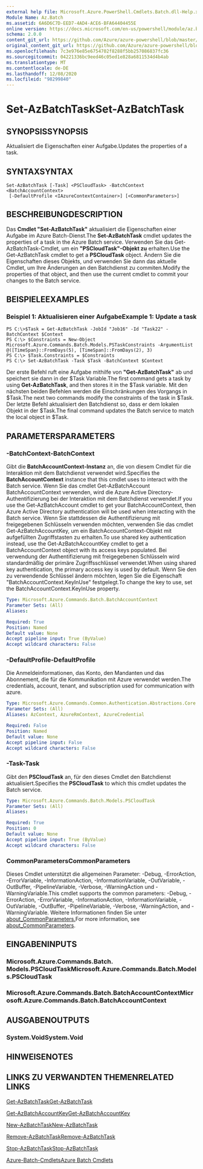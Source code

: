 ```yaml
---
external help file: Microsoft.Azure.PowerShell.Cmdlets.Batch.dll-Help.xml
Module Name: Az.Batch
ms.assetid: 6A6D6C7D-EED7-4AD4-ACE6-BFA64404455E
online version: https://docs.microsoft.com/en-us/powershell/module/az.batch/set-azbatchtask
schema: 2.0.0
content_git_url: https://github.com/Azure/azure-powershell/blob/master/src/Batch/Batch/help/Set-AzBatchTask.md
original_content_git_url: https://github.com/Azure/azure-powershell/blob/master/src/Batch/Batch/help/Set-AzBatchTask.md
ms.openlocfilehash: 7c3e976e85e6754702f8288f5bb257086837fc36
ms.sourcegitcommit: 04221336bc9eed46c05ed1e828a6811534d4b4ab
ms.translationtype: MT
ms.contentlocale: de-DE
ms.lasthandoff: 12/08/2020
ms.locfileid: "98299840"
---
```

# <span data-ttu-id="57a8a-101">Set-AzBatchTask</span><span class="sxs-lookup"><span data-stu-id="57a8a-101">Set-AzBatchTask</span></span>

## <span data-ttu-id="57a8a-102">SYNOPSIS</span><span class="sxs-lookup"><span data-stu-id="57a8a-102">SYNOPSIS</span></span>
<span data-ttu-id="57a8a-103">Aktualisiert die Eigenschaften einer Aufgabe.</span><span class="sxs-lookup"><span data-stu-id="57a8a-103">Updates the properties of a task.</span></span>

## <span data-ttu-id="57a8a-104">SYNTAX</span><span class="sxs-lookup"><span data-stu-id="57a8a-104">SYNTAX</span></span>

```
Set-AzBatchTask [-Task] <PSCloudTask> -BatchContext <BatchAccountContext>
 [-DefaultProfile <IAzureContextContainer>] [<CommonParameters>]
```

## <span data-ttu-id="57a8a-105">BESCHREIBUNG</span><span class="sxs-lookup"><span data-stu-id="57a8a-105">DESCRIPTION</span></span>
<span data-ttu-id="57a8a-106">Das **Cmdlet "Set-AzBatchTask"** aktualisiert die Eigenschaften einer Aufgabe im Azure Batch-Dienst.</span><span class="sxs-lookup"><span data-stu-id="57a8a-106">The **Set-AzBatchTask** cmdlet updates the properties of a task in the Azure Batch service.</span></span>
<span data-ttu-id="57a8a-107">Verwenden Sie das Get-AzBatchTask-Cmdlet, um ein **"PSCloudTask"-Objekt zu** erhalten.</span><span class="sxs-lookup"><span data-stu-id="57a8a-107">Use the Get-AzBatchTask cmdlet to get a **PSCloudTask** object.</span></span>
<span data-ttu-id="57a8a-108">Ändern Sie die Eigenschaften dieses Objekts, und verwenden Sie dann das aktuelle Cmdlet, um Ihre Änderungen an den Batchdienst zu commiten.</span><span class="sxs-lookup"><span data-stu-id="57a8a-108">Modify the properties of that object, and then use the current cmdlet to commit your changes to the Batch service.</span></span>

## <span data-ttu-id="57a8a-109">BEISPIELE</span><span class="sxs-lookup"><span data-stu-id="57a8a-109">EXAMPLES</span></span>

### <span data-ttu-id="57a8a-110">Beispiel 1: Aktualisieren einer Aufgabe</span><span class="sxs-lookup"><span data-stu-id="57a8a-110">Example 1: Update a task</span></span>
```
PS C:\>$Task = Get-AzBatchTask -JobId "Job16" -Id "Task22" -BatchContext $Context
PS C:\> $Constraints = New-Object Microsoft.Azure.Commands.Batch.Models.PSTaskConstraints -ArgumentList @([TimeSpan}::FromDays(5), [TimeSpan]::FromDays(2), 3)
PS C:\> $Task.Constraints = $Constraints
PS C:\> Set-AzBatchTask -Task $Task -BatchContext $Context
```

<span data-ttu-id="57a8a-111">Der erste Befehl ruft eine Aufgabe mithilfe von **"Get-AzBatchTask"** ab und speichert sie dann in der $Task Variable.</span><span class="sxs-lookup"><span data-stu-id="57a8a-111">The first command gets a task by using **Get-AzBatchTask**, and then stores it in the $Task variable.</span></span>
<span data-ttu-id="57a8a-112">Mit den nächsten beiden Befehlen werden die Einschränkungen des Vorgangs in $Task.</span><span class="sxs-lookup"><span data-stu-id="57a8a-112">The next two commands modify the constraints of the task in $Task.</span></span>
<span data-ttu-id="57a8a-113">Der letzte Befehl aktualisiert den Batchdienst so, dass er dem lokalen Objekt in der $Task.</span><span class="sxs-lookup"><span data-stu-id="57a8a-113">The final command updates the Batch service to match the local object in $Task.</span></span>

## <span data-ttu-id="57a8a-114">PARAMETERS</span><span class="sxs-lookup"><span data-stu-id="57a8a-114">PARAMETERS</span></span>

### <span data-ttu-id="57a8a-115">-BatchContext</span><span class="sxs-lookup"><span data-stu-id="57a8a-115">-BatchContext</span></span>
<span data-ttu-id="57a8a-116">Gibt die **BatchAccountContext-Instanz** an, die von diesem Cmdlet für die Interaktion mit dem Batchdienst verwendet wird.</span><span class="sxs-lookup"><span data-stu-id="57a8a-116">Specifies the **BatchAccountContext** instance that this cmdlet uses to interact with the Batch service.</span></span>
<span data-ttu-id="57a8a-117">Wenn Sie das cmdlet Get-AzBatchAccount BatchAccountContext verwenden, wird die Azure Active Directory-Authentifizierung bei der Interaktion mit dem Batchdienst verwendet.</span><span class="sxs-lookup"><span data-stu-id="57a8a-117">If you use the Get-AzBatchAccount cmdlet to get your BatchAccountContext, then Azure Active Directory authentication will be used when interacting with the Batch service.</span></span> <span data-ttu-id="57a8a-118">Wenn Sie stattdessen die Authentifizierung mit freigegebenen Schlüsseln verwenden möchten, verwenden Sie das cmdlet Get-AzBatchAccountKey, um ein BatchAccountContext-Objekt mit aufgefüllten Zugriffstasten zu erhalten.</span><span class="sxs-lookup"><span data-stu-id="57a8a-118">To use shared key authentication instead, use the Get-AzBatchAccountKey cmdlet to get a BatchAccountContext object with its access keys populated.</span></span> <span data-ttu-id="57a8a-119">Bei verwendung der Authentifizierung mit freigegebenen Schlüsseln wird standardmäßig der primäre Zugriffsschlüssel verwendet.</span><span class="sxs-lookup"><span data-stu-id="57a8a-119">When using shared key authentication, the primary access key is used by default.</span></span> <span data-ttu-id="57a8a-120">Wenn Sie den zu verwendende Schlüssel ändern möchten, legen Sie die Eigenschaft "BatchAccountContext.KeyInUse" festgelegt.</span><span class="sxs-lookup"><span data-stu-id="57a8a-120">To change the key to use, set the BatchAccountContext.KeyInUse property.</span></span>

```yaml
Type: Microsoft.Azure.Commands.Batch.BatchAccountContext
Parameter Sets: (All)
Aliases:

Required: True
Position: Named
Default value: None
Accept pipeline input: True (ByValue)
Accept wildcard characters: False
```

### <span data-ttu-id="57a8a-121">-DefaultProfile</span><span class="sxs-lookup"><span data-stu-id="57a8a-121">-DefaultProfile</span></span>
<span data-ttu-id="57a8a-122">Die Anmeldeinformationen, das Konto, den Mandanten und das Abonnement, die für die Kommunikation mit Azure verwendet werden.</span><span class="sxs-lookup"><span data-stu-id="57a8a-122">The credentials, account, tenant, and subscription used for communication with azure.</span></span>

```yaml
Type: Microsoft.Azure.Commands.Common.Authentication.Abstractions.Core.IAzureContextContainer
Parameter Sets: (All)
Aliases: AzContext, AzureRmContext, AzureCredential

Required: False
Position: Named
Default value: None
Accept pipeline input: False
Accept wildcard characters: False
```

### <span data-ttu-id="57a8a-123">-Task</span><span class="sxs-lookup"><span data-stu-id="57a8a-123">-Task</span></span>
<span data-ttu-id="57a8a-124">Gibt den **PSCloudTask** an, für den dieses Cmdlet den Batchdienst aktualisiert.</span><span class="sxs-lookup"><span data-stu-id="57a8a-124">Specifies the **PSCloudTask** to which this cmdlet updates the Batch service.</span></span>

```yaml
Type: Microsoft.Azure.Commands.Batch.Models.PSCloudTask
Parameter Sets: (All)
Aliases:

Required: True
Position: 0
Default value: None
Accept pipeline input: True (ByValue)
Accept wildcard characters: False
```

### <span data-ttu-id="57a8a-125">CommonParameters</span><span class="sxs-lookup"><span data-stu-id="57a8a-125">CommonParameters</span></span>
<span data-ttu-id="57a8a-126">Dieses Cmdlet unterstützt die allgemeinen Parameter: -Debug, -ErrorAction, -ErrorVariable, -InformationAction, -InformationVariable, -OutVariable, -OutBuffer, -PipelineVariable, -Verbose, -WarningAction und -WarningVariable.</span><span class="sxs-lookup"><span data-stu-id="57a8a-126">This cmdlet supports the common parameters: -Debug, -ErrorAction, -ErrorVariable, -InformationAction, -InformationVariable, -OutVariable, -OutBuffer, -PipelineVariable, -Verbose, -WarningAction, and -WarningVariable.</span></span> <span data-ttu-id="57a8a-127">Weitere Informationen finden Sie unter [about_CommonParameters.](http://go.microsoft.com/fwlink/?LinkID=113216)</span><span class="sxs-lookup"><span data-stu-id="57a8a-127">For more information, see [about_CommonParameters](http://go.microsoft.com/fwlink/?LinkID=113216).</span></span>

## <span data-ttu-id="57a8a-128">EINGABEN</span><span class="sxs-lookup"><span data-stu-id="57a8a-128">INPUTS</span></span>

### <span data-ttu-id="57a8a-129">Microsoft.Azure.Commands.Batch. Models.PSCloudTask</span><span class="sxs-lookup"><span data-stu-id="57a8a-129">Microsoft.Azure.Commands.Batch.Models.PSCloudTask</span></span>

### <span data-ttu-id="57a8a-130">Microsoft.Azure.Commands.Batch.BatchAccountContext</span><span class="sxs-lookup"><span data-stu-id="57a8a-130">Microsoft.Azure.Commands.Batch.BatchAccountContext</span></span>

## <span data-ttu-id="57a8a-131">AUSGABEN</span><span class="sxs-lookup"><span data-stu-id="57a8a-131">OUTPUTS</span></span>

### <span data-ttu-id="57a8a-132">System.Void</span><span class="sxs-lookup"><span data-stu-id="57a8a-132">System.Void</span></span>

## <span data-ttu-id="57a8a-133">HINWEISE</span><span class="sxs-lookup"><span data-stu-id="57a8a-133">NOTES</span></span>

## <span data-ttu-id="57a8a-134">LINKS ZU VERWANDTEN THEMEN</span><span class="sxs-lookup"><span data-stu-id="57a8a-134">RELATED LINKS</span></span>

[<span data-ttu-id="57a8a-135">Get-AzBatchTask</span><span class="sxs-lookup"><span data-stu-id="57a8a-135">Get-AzBatchTask</span></span>](./Get-AzBatchTask.md)

[<span data-ttu-id="57a8a-136">Get-AzBatchAccountKey</span><span class="sxs-lookup"><span data-stu-id="57a8a-136">Get-AzBatchAccountKey</span></span>](./Get-AzBatchAccountKey.md)

[<span data-ttu-id="57a8a-137">New-AzBatchTask</span><span class="sxs-lookup"><span data-stu-id="57a8a-137">New-AzBatchTask</span></span>](./New-AzBatchTask.md)

[<span data-ttu-id="57a8a-138">Remove-AzBatchTask</span><span class="sxs-lookup"><span data-stu-id="57a8a-138">Remove-AzBatchTask</span></span>](./Remove-AzBatchTask.md)

[<span data-ttu-id="57a8a-139">Stop-AzBatchTask</span><span class="sxs-lookup"><span data-stu-id="57a8a-139">Stop-AzBatchTask</span></span>](./Stop-AzBatchTask.md)

[<span data-ttu-id="57a8a-140">Azure-Batch-Cmdlets</span><span class="sxs-lookup"><span data-stu-id="57a8a-140">Azure Batch Cmdlets</span></span>](/powershell/module/Az.Batch/)
